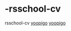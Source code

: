 # -rsschool-cv
 rsschool-cv
[yoopigo](https://github.com/yoopigo/rsschool-cv/blob/gh-pages/cv.md)
[yoopigo](https://yoopigo.github.io/rsschool-cv/)
